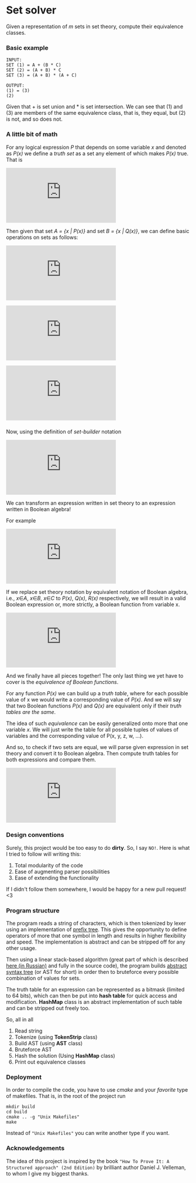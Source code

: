 # Set solver
Given a representation of *m* sets in set theory, compute their equivalence classes.

### Basic example
```
INPUT:
SET (1) = A + (B * C)
SET (2) = (A + B) * C
SET (3) = (A + B) * (A + C)

OUTPUT:
(1) = (3)
(2)
```
Given that + is set union and * is set intersection.
We can see that (1) and (3) are members of the same equivalence class, that is, they equal, but (2) is not, and so does not.

### A little bit of math
For any logical expression *P* that depends on some variable *x* and denoted as *P(x)* we define a *truth set* as a set any element of which makes *P(x)* true. That is

![Truth set of P(x) = {x | P(x)}](https://latex.codecogs.com/gif.latex?%5Ctext%7BTruth%20set%20of%20P%28x%29%20%7D%20%3D%20%5Cleft%20%5C%7B%20x%20%5Ctext%7B%20%7D%20%7C%20%5Ctext%7B%20%7D%20P%28x%29%20%5Cright%20%5C%7D)

Then given that set *A = {x | P(x)}* and set *B = {x | Q(x)}*, we can define basic operations on sets as follows:

![](https://latex.codecogs.com/gif.latex?%5Ctext%7BUnion%3A%20%7D%20A%20%5Ccup%20B%20%3D%20%5C%7B%20x%20%5Ctext%7B%20%7D%20%7C%20%5Ctext%7B%20%7D%20P%28x%29%20%5Cvee%20Q%28x%29%20%5C%7D)

![](https://latex.codecogs.com/gif.latex?%5Ctext%7BIntersection%3A%20%7D%20A%20%5Ccap%20B%20%3D%20%5C%7B%20x%20%5Ctext%7B%20%7D%20%7C%20%5Ctext%7B%20%7D%20P%28x%29%20%5Cwedge%20Q%28x%29%20%5C%7D)

![](https://latex.codecogs.com/gif.latex?%5Ctext%7BDifference%3A%20%7D%20A%20%5Csetminus%20B%20%3D%20%5C%7B%20x%20%5Ctext%7B%20%7D%20%7C%20%5Ctext%7B%20%7D%20P%28x%29%20%5Cwedge%20%5Cneg%20Q%28x%29%20%5C%7D)

###

Now, using the definition of *set-builder* notation

![](https://latex.codecogs.com/gif.latex?%5Ctext%7B%20%7D%20e%20%5Cin%20%5C%7B%20x%20%5Ctext%7B%20%7D%20%7C%20%5Ctext%7B%20%7D%20P%28x%29%20%5C%7D%20%5Ctext%7B%20%7D%20%5CRightarrow%20%5Ctext%7B%20%7D%20P%28e%29%20%3D%20True)

We can transform an expression written in set theory to an expression written in Boolean algebra!

For example

![](https://latex.codecogs.com/png.latex?%5Cbegin%7Balign*%7D%20x%20%26%5Cin%20%28A%20%5Ccup%20B%29%20%5Cbackslash%20C%20%5C%5C%20%28x%20%26%5Cin%20%28A%20%5Ccup%20B%29%29%20%5Cwedge%20%5Cneg%20%28x%20%5Cin%20C%29%20%5C%5C%20%28x%20%26%5Cin%20A%20%5Cvee%20x%20%5Cin%20B%29%20%5Cwedge%20%5Cneg%20%28x%20%5Cin%20C%29%20%5Cend%7Balign*%7D)

If we replace set theory notation by equivalent notation of Boolean algebra, i.e., *x*∈*A*, *x*∈*B*, *x*∈*C* to *P(x)*, *Q(x)*, *R(x)* respectively, we will result in a valid Boolean expression or, more strictly, a Boolean function from variable x.

![](https://latex.codecogs.com/png.latex?%5Cbegin%7Balign*%7D%20%26%28x%20%5Cin%20A%20%5Cvee%20x%20%5Cin%20B%29%20%5Cwedge%20%5Cneg%20%28x%20%5Cin%20C%29%20%26%20%5C%5C%20%26%28P%28x%29%20%5Cvee%20Q%28x%29%29%20%5Cwedge%20%5Cneg%20R%28x%29%20%26%20%5C%5C%20%26%28P%20%5Cvee%20Q%29%20%5Cwedge%20%5Cneg%20R%20%26%20%5Ctext%7B%28compact%20notation%29%7D%20%5Cend%7Balign*%7D)

And we finally have all pieces together! 
The only last thing we yet have to cover is the *equivalence of Boolean functions*.

For any function *P(x)* we can build up a *truth table*, where for each possible value of x we would write a corresponding value of *P(x)*. And we will say that two Boolean functions *P(x)* and *Q(x)* are equivalent only if their *truth tables are the same*.

The idea of such *equivalence* can be easily generalized onto more that one variable *x*. We will just write the table for all possible tuples of values of variables and the corresponding value of P(x, y, z, w, ...).

And so, to check if two sets are equal, we will parse given expression in set theory and convert it to Boolean algebra. Then compute truth tables for both expressions and compare them. 

![](https://latex.codecogs.com/png.latex?%5Ctext%7BResulting%20in%20time%20complexity%20%7DO%282%5En%29%20%5Ctext%7B%2C%20for%20n%20is%20the%20number%20of%20sets%7D.)

### Design conventions
Surely, this project would be too easy to do **dirty**. So, I say `NO!`.
Here is what I tried to follow will writing this:
1. Total modularity of the code
2. Ease of augmenting parser possibilities
3. Ease of extending the functionality

If I didn't follow them somewhere, I would be happy for a new pull request! <3

### Program structure
The program reads a string of characters, which is then tokenized by lexer using an implementation of [prefix tree](https://en.wikipedia.org/wiki/Trie). This gives the opportunity to define operators of more that one symbol in length and results in higher flexibility and speed. The implementation is abstract and can be stripped off for any other usage.

Then using a linear stack-based algorithm (great part of which is described [here (in Russian)](http://www.e-maxx-ru.1gb.ru/algo/expressions_parsing) and fully in the source code), the program builds [abstract syntax tree](https://en.wikipedia.org/wiki/Abstract_syntax_tree) (or AST for short) in order then to bruteforce every possible combination of values for sets.

The truth table for an expression can be represented as a bitmask (limited to 64 bits), which can then be put into **hash table** for quick access and modification. **HashMap** class is an abstract implementation of such table and can be stripped out freely too.

So, all in all
1. Read string
2. Tokenize (using **TokenStrip** class)
3. Build AST (using **AST** class)
4. Bruteforce AST
5. Hash the solution (Using **HashMap** class)
6. Print out equivalence classes

### Deployment
In order to compile the code, you have to use *cmake* and your *favorite* type of makefiles. That is, in the root of the project run
```
mkdir build
cd build
cmake .. -g "Unix Makefiles"
make
```
Instead of `"Unix Makefiles"` you can write another type if you want. 

### Acknowledgements
The idea of this project is inspired by the book ``"How To Prove It: A Structured approach" (2nd Edition)`` by brilliant author Daniel J. Velleman, to whom I give my biggest thanks.
